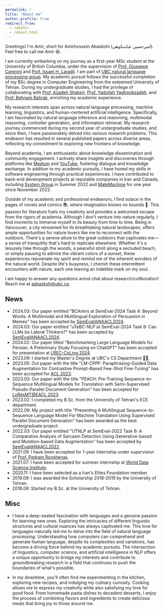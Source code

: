 ```yaml
---
permalink: /
title: "About me"
author_profile: true
redirect_from: 
  - /about/
  - /about.html
---
```


Greetings! I'm Amir, short for Amirhossein Abaskohi (امیرحسین عباسکوهی). Feel free to call me Amir 😄.

I am currently embarking on my journey as a first-year MSc student at the University of British Columbia, under the supervision of [Prof. Giuseppe Carenini](https://www.cs.ubc.ca/~carenini) and 
[Prof. Issam H. Laradji](https://issamlaradji.github.io/). I am part of [UBC natural language processing group](https://nlp.cs.ubc.ca). My academic pursuit follows the successful completion of my BSc degree in Computer Engineering from the esteemed University of Tehran. During my undergraduate studies, I had the privilege of collaborating with [Prof. Azadeh Shakeri](https://ece.ut.ac.ir/en/~shakery), [Prof. Yadollah Yaghoobzadeh](https://yyaghoobzadeh.github.io/), and [Prof. Behnam Bahrak](https://ece.ut.ac.ir/en/~bahrak/network), enriching my academic experience.

My research interests span across natural language processing, machine learning, linguistics, and human-centered artificial intelligence. Specifically, I am fascinated by natural language inference and reasoning, multimodal reasoning, controller generation, and information retrieval. My research journey commenced during my second year of undergraduate studies, and since then, I have passionately delved into various research problems. This endeavor has resulted in several published papers across diverse areas, reflecting my commitment to exploring new frontiers of knowledge.

Beyond academia, I am enthusiastic about knowledge dissemination and community engagement. I actively share insights and discoveries through platforms like [Medium](https://medium.com/@amirhossein.abaskohi) and [YouTube](https://www.youtube.com/@amirhossein_abaskohi), fostering dialogue and knowledge exchange. In addition to my academic pursuits, I have honed my skills in software engineering through practical experiences. I have contributed to back-end development projects at reputable companies in Iran and Canada, including [System Group](https://en.systemgroup.net/) in Summer 2022 and [MateMachine](https://matemachine.com/) for one year since November 2022.

Outside of my academic and professional endeavors, I find solace in the pages of novels and comics 📚, where imagination knows no bounds 🌟. This passion for literature fuels my creativity and provides a welcomed escape from the rigors of academia. Although I don't venture into nature regularly, I find moments to immerse myself in its beauty from time to time. Being in Vancouver, a city renowned for its breathtaking natural landscapes, offers ample opportunities for nature lovers like me to reconnect with the outdoors. There's a serene allure to the great outdoors that captivates me—a sense of tranquility that's hard to replicate elsewhere. Whether it's a leisurely hike through the woods, a peaceful stroll along a secluded beach, or simply pausing to admire the vibrant colors of a sunset, these experiences rejuvenate my spirit and remind me of the inherent wonders of the natural world. Despite life's busyness, I cherish these intermittent encounters with nature, each one leaving an indelible mark on my soul.

I am happy to answer any questions anmd chat about research/collboration! Reach me at aabaskoh@ubc.ca.

## News
- 2024.03: Our paper entitled "BCAmirs at SemEval-2024 Task 4: Beyond Words: A Multimodal and Multilingual Exploration of Persuasion in Memes" has been accepted by [SemEval@NAACL2024](https://semeval.github.io/SemEval2024/).
- 2024.03: Our paper entitled "uTeBC-NLP at SemEval-2024 Task 9: Can LLMs be Lateral Thinkers?" has been accepted by [SemEval@NAACL2024](https://semeval.github.io/SemEval2024/).
- 2024.02: Our paper titled "Benchmarking Large Language Models for Persian: A Preliminary Study Focusing on ChatGPT" has been accepted for presentation at [LREC-CoLing 2024](https://lrec-coling-2024.org/).
- 2023.09: I started my Master's Degree at UBC's CS Department 🥳🥳.
- 2023.05: Out paper with the title "LM-CPPF: Paraphrasing-Guided Data Augmentation for Contrastive Prompt-Based Few-Shot Fine-Tuning"
  has been accepted for [ACL 2023](https://2023.aclweb.org/).
- 2023.03: Our paper with the title "PEACH: Pre-Training Sequence-to-Sequence Multilingual Models for Translation with Semi-Supervised Pseudo-Parallel Document Generation"
  has been accepted for [LoResMT@EACL 2023](https://sites.google.com/view/loresmt/).
- 2023.02: I completed my B.Sc. from the University of Tehran's ECE department.
- 2022.09: My project with title "Presenting A Multilingual Sequence-to-Sequence Language Model For Machine Translation Using Supervised Parallel Document Generation" has been awarded as the best undergraduate project.
- 2022.03: Our paper entitled "UTNLP at SemEval-2022 Task 6: A Comparative Analysis of Sarcasm Detection Using Generative-based and Mutation-based Data Augmentation" has been accepted by [SemEval@NAACL2022](https://semeval.github.io/SemEval2022/).
- 2021.09: I have been accepted for 1-year internship under supervision of [Prof. Pedram Rooshenas](https://rooshenas.github.io/).
- 2021.07: I have been accepted for summer internship at [World Data Science Institute](https://worlddatascience.tech).
- 2020.11: I have been selected as a Iran's Elites Foundation member.
- 2019.09: I was awarded the Scholarship 2018-2019 by the University of Tehran.
- 2018.09: Started my B.Sc. at the University of Tehran.


## Misc
- I have a deep-seated fascination with languages and a genuine passion for learning new ones. Exploring the intricacies of different linguistic structures and cultural nuances has always captivated me. This love for languages naturally led me to delve into the field of natural language processing. Understanding how computers can comprehend and generate human language, despite its complexities and variations, has become a driving force behind my academic pursuits. The intersection of linguistics, computer science, and artificial intelligence in NLP offers a unique opportunity to bridge my interests and contribute to groundbreaking research in a field that continues to push the boundaries of what's possible.

- In my downtime, you'll often find me experimenting in the kitchen, exploring new recipes, and indulging my culinary curiosity. Cooking allows me to express my creativity while also satisfying my love for good food. From homemade pasta dishes to decadent desserts, I enjoy the process of combining flavors and ingredients to create delicious meals that bring joy to those around me.
